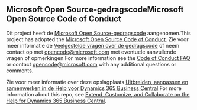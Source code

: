 ## <a name="microsoft-open-source-code-of-conduct"></a><span data-ttu-id="b00f5-101">Microsoft Open Source-gedragscode</span><span class="sxs-lookup"><span data-stu-id="b00f5-101">Microsoft Open Source Code of Conduct</span></span>

<span data-ttu-id="b00f5-102">Dit project heeft de [Microsoft Open Source-gedragscode](https://opensource.microsoft.com/codeofconduct/) aangenomen.</span><span class="sxs-lookup"><span data-stu-id="b00f5-102">This project has adopted the [Microsoft Open Source Code of Conduct](https://opensource.microsoft.com/codeofconduct/).</span></span>
<span data-ttu-id="b00f5-103">Zie voor meer informatie de [Veelgestelde vragen over de gedragscode](https://opensource.microsoft.com/codeofconduct/faq/) of neem contact op met [opencode@microsoft.com](mailto:opencode@microsoft.com) met eventuele aanvullende vragen of opmerkingen.</span><span class="sxs-lookup"><span data-stu-id="b00f5-103">For more information see the [Code of Conduct FAQ](https://opensource.microsoft.com/codeofconduct/faq/) or contact [opencode@microsoft.com](mailto:opencode@microsoft.com) with any additional questions or comments.</span></span>

<span data-ttu-id="b00f5-104">Zie voor meer informatie over deze opslagplaats [Uitbreiden, aanpassen en samenwerken in de Help voor Dynamics 365 Business Central](https://docs.microsoft.com/en-us/dynamics365/business-central/dev-itpro/help/contributor-guide).</span><span class="sxs-lookup"><span data-stu-id="b00f5-104">For more information about this repo, see [Extend, Customize, and Collaborate on the Help for Dynamics 365 Business Central](https://docs.microsoft.com/en-us/dynamics365/business-central/dev-itpro/help/contributor-guide).</span></span>